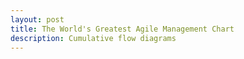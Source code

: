```yaml
---
layout: post
title: The World's Greatest Agile Management Chart
description: Cumulative flow diagrams
---
```






